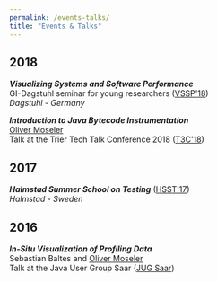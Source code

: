```yaml
---
permalink: /events-talks/
title: "Events & Talks"
---
```

## 2018
***Visualizing Systems and Software Performance***<br>
GI-Dagstuhl seminar for young researchers (<a href="https://vssp.github.io/" target="_blanc">VSSP'18</a>)<br/>
*Dagstuhl - Germany*

***Introduction to Java Bytecode Instrumentation***<br/>
<u>Oliver Moseler</u><br/>
Talk at the Trier Tech Talk Conference 2018 (<a href="https://t3c.uni-trier.de/" target="_blanc">T3C'18</a>)

## 2017
***Halmstad Summer School on Testing*** (<a href="https://wiki.hh.se/ceres/index.php/HSST_2017" target="_blanc">HSST'17</a>)<br/>
*Halmstad - Sweden*

## 2016

***In-Situ Visualization of Profiling Data***<br/>
Sebastian Baltes and <u>Oliver Moseler</u><br/>
Talk at the Java User Group Saar (<a href="https://www.meetup.com/de-DE/Java-User-Group-Saarland-jugsaar/events/230311681/" target="_blanc">JUG Saar</a>)


